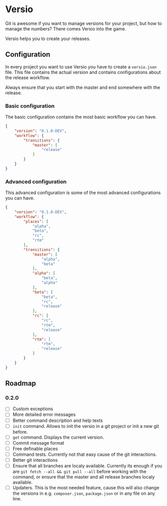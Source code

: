 
# Versio

Git is awesome if you want to manage versions for your project, but how to manage the numbers?
There comes Versio into the game.

Versio helps you to create your releases.

## Configuration

In every project you want to use Versio you have to create a `versio.json` file.
This file contains the actual version and contains configurations about the release workflow.

Always ensure that you start with the master and end somewhere with the release.

### Basic configuration

The basic configuration contains the most basic workflow you can have.

```json
{
    "version": "0.1.0-DEV",
    "workflow": {
        "transitions": {
            "master": [
                "release"
            ]
        }
    }
}
```

### Advanced configuration

This advanced configuration is some of the most advanced configurations you can have.

```json
{
    "version": "0.1.0-DEV",
    "workflow": {
        "places": [
            "alpha",
            "beta",
            "rc",
            "rtm"
        ],
        "transitions": {
            "master": [
                "alpha",
                "beta"
            ],
            "alpha": [
                "beta",
                "alpha"
            ],
            "beta": [
                "beta",
                "rc",
                "release"
            ],
            "rc": [
                "rc",
                "rtm",
                "release"
            ],
            "rtm": [
                "rtm",
                "release"
            ]
        }
    }
}
```

## Roadmap

### 0.2.0

- [ ] Custom exceptions
- [ ] More detailed error messages
- [ ] Better command description and help texts
- [ ] `init` command. Allows to init the versio in a git project or init a new git before.
- [ ] `get` command. Displays the current version.
- [ ] Commit message format
- [ ] Free definable places
- [ ] Command tests. Currently not that easy cause of the git interactions.
- [ ] Better git interactions
- [ ] Ensure that all branches are localy available. Currently its enough if you are `git fetch --all && git pull --all` before working with the command, or ensure that the master and all release branches localy available.
- [ ] Updaters. This is the most needed feature, cause this will also change the versions in e.g. `composer.json`, `package.json` or in any file on any line.
